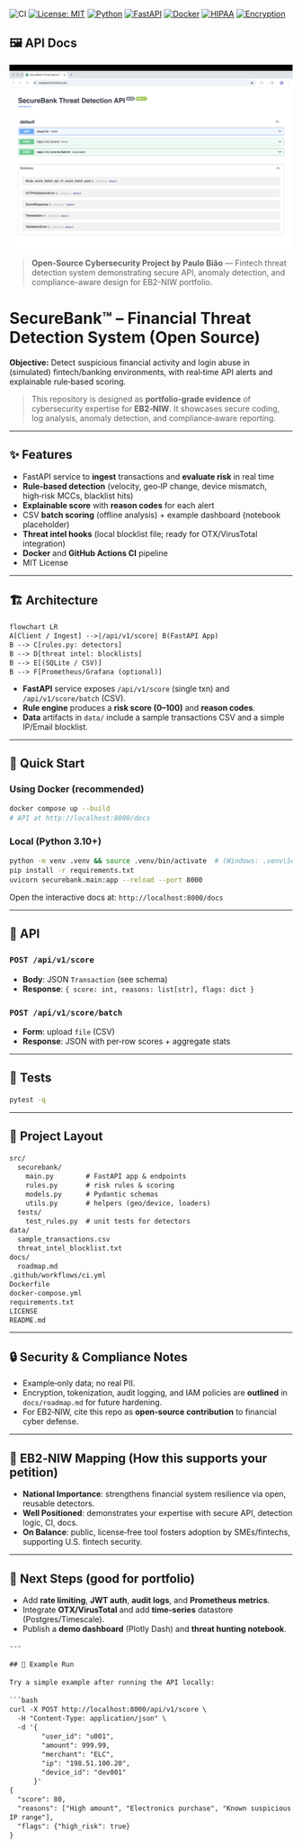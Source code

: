 ![CI](https://github.com/paulobiao/SecureBank/actions/workflows/ci.yml/badge.svg)
[![License: MIT](https://img.shields.io/badge/License-MIT-yellow.svg)](https://opensource.org/licenses/MIT)
[![Python](https://img.shields.io/badge/Python-3.11-blue.svg)](https://www.python.org/)
[![FastAPI](https://img.shields.io/badge/FastAPI-009688?logo=fastapi&logoColor=white)](https://fastapi.tiangolo.com/)
[![Docker](https://img.shields.io/badge/Docker-2496ED?logo=docker&logoColor=white)](https://www.docker.com/)
[![HIPAA](https://img.shields.io/badge/Compliance-HIPAA-green)](#)
[![Encryption](https://img.shields.io/badge/Feature-Encryption%20%26%202FA-blue)](#)

## 🖼️ API Docs
![OpenAPI](docs/screenshots/openapi.png)

> **Open-Source Cybersecurity Project by Paulo Bião** — Fintech threat detection system demonstrating secure API, anomaly detection, and compliance-aware design for EB2-NIW portfolio.

# SecureBank™ – Financial Threat Detection System (Open Source)

**Objective:** Detect suspicious financial activity and login abuse in (simulated) fintech/banking environments, with real‑time API alerts and explainable rule‑based scoring.

> This repository is designed as **portfolio‑grade evidence** of cybersecurity expertise for **EB2‑NIW**. It showcases secure coding, log analysis, anomaly detection, and compliance‑aware reporting.

---

## ✨ Features
- FastAPI service to **ingest** transactions and **evaluate risk** in real time
- **Rule‑based detection** (velocity, geo‑IP change, device mismatch, high‑risk MCCs, blacklist hits)
- **Explainable score** with **reason codes** for each alert
- CSV **batch scoring** (offline analysis) + example dashboard (notebook placeholder)
- **Threat intel hooks** (local blocklist file; ready for OTX/VirusTotal integration)
- **Docker** and **GitHub Actions CI** pipeline
- MIT License

---

## 🏗️ Architecture

```mermaid
flowchart LR
A[Client / Ingest] -->|/api/v1/score| B(FastAPI App)
B --> C[rules.py: detectors]
B --> D[threat intel: blocklists]
B --> E[(SQLite / CSV)]
B --> F[Prometheus/Grafana (optional)]
```

- **FastAPI** service exposes `/api/v1/score` (single txn) and `/api/v1/score/batch` (CSV).
- **Rule engine** produces a **risk score (0–100)** and **reason codes**.
- **Data** artifacts in `data/` include a sample transactions CSV and a simple IP/Email blocklist.

---

## 🚀 Quick Start

### Using Docker (recommended)
```bash
docker compose up --build
# API at http://localhost:8000/docs
```

### Local (Python 3.10+)
```bash
python -m venv .venv && source .venv/bin/activate  # (Windows: .venv\Scripts\activate)
pip install -r requirements.txt
uvicorn securebank.main:app --reload --port 8000
```

Open the interactive docs at: `http://localhost:8000/docs`

---

## 📡 API

### `POST /api/v1/score`
- **Body**: JSON `Transaction` (see schema)
- **Response**: `{ score: int, reasons: list[str], flags: dict }`

### `POST /api/v1/score/batch`
- **Form**: upload `file` (CSV)
- **Response**: JSON with per‑row scores + aggregate stats

---

## 🧪 Tests
```bash
pytest -q
```

---

## 📁 Project Layout
```
src/
  securebank/
    main.py        # FastAPI app & endpoints
    rules.py       # risk rules & scoring
    models.py      # Pydantic schemas
    utils.py       # helpers (geo/device, loaders)
  tests/
    test_rules.py  # unit tests for detectors
data/
  sample_transactions.csv
  threat_intel_blocklist.txt
docs/
  roadmap.md
.github/workflows/ci.yml
Dockerfile
docker-compose.yml
requirements.txt
LICENSE
README.md
```

---

## 🔒 Security & Compliance Notes
- Example‑only data; no real PII. 
- Encryption, tokenization, audit logging, and IAM policies are **outlined** in `docs/roadmap.md` for future hardening.
- For EB2‑NIW, cite this repo as **open‑source contribution** to financial cyber defense.

---

## 🧩 EB2‑NIW Mapping (How this supports your petition)
- **National Importance**: strengthens financial system resilience via open, reusable detectors.
- **Well Positioned**: demonstrates your expertise with secure API, detection logic, CI, docs.
- **On Balance**: public, license‑free tool fosters adoption by SMEs/fintechs, supporting U.S. fintech security.

---

## 📌 Next Steps (good for portfolio)
- Add **rate limiting**, **JWT auth**, **audit logs**, and **Prometheus metrics**.
- Integrate **OTX/VirusTotal** and add **time‑series** datastore (Postgres/Timescale).
- Publish a **demo dashboard** (Plotly Dash) and **threat hunting notebook**.
```
---

## 🧠 Example Run

Try a simple example after running the API locally:

```bash
curl -X POST http://localhost:8000/api/v1/score \
  -H "Content-Type: application/json" \
  -d '{
        "user_id": "u001",
        "amount": 999.99,
        "merchant": "ELC",
        "ip": "198.51.100.20",
        "device_id": "dev001"
      }'
{
  "score": 80,
  "reasons": ["High amount", "Electronics purchase", "Known suspicious IP range"],
  "flags": {"high_risk": true}
}



